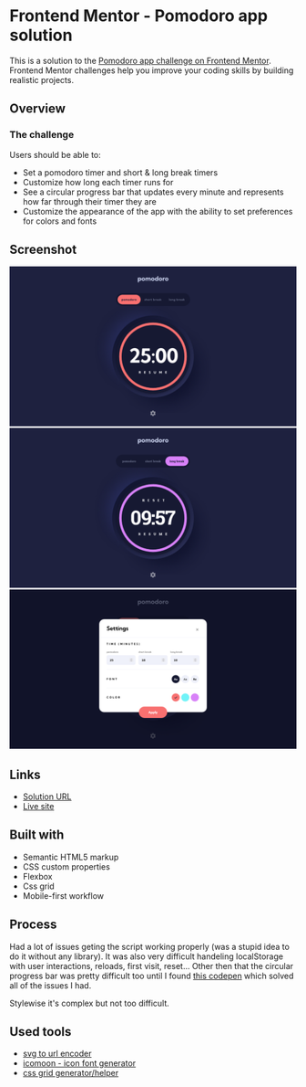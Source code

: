 # Frontend Mentor - Pomodoro app solution

This is a solution to the [Pomodoro app challenge on Frontend Mentor](https://www.frontendmentor.io/challenges/pomodoro-app-KBFnycJ6G). Frontend Mentor challenges help you improve your coding skills by building realistic projects.

## Overview

### The challenge

Users should be able to:

- Set a pomodoro timer and short & long break timers
- Customize how long each timer runs for
- See a circular progress bar that updates every minute and represents how far through their timer they are
- Customize the appearance of the app with the ability to set preferences for colors and fonts

## Screenshot

![](./screen1.png)
![](./screen2.png)
![](./screen3.png)

## Links

- [Solution URL](https://www.frontendmentor.io/solutions/pomodoro-app-with-localstorage-support-pBgjGG_eQM)
- [Live site](https://meelix.github.io/frontendmentor-pomodoro-timer/)

## Built with

- Semantic HTML5 markup
- CSS custom properties
- Flexbox
- Css grid
- Mobile-first workflow

## Process

Had a lot of issues geting the script working properly (was a stupid idea to do it without any library). It was also very difficult handeling localStorage with user interactions, reloads, first visit, reset... Other then that the circular progress bar was pretty difficult too until I found [this codepen](https://codepen.io/ahmedhrayyan/pen/GLBELM) which solved all of the issues I had.

Stylewise it's complex but not too difficult.

## Used tools
- [svg to url encoder](https://yoksel.github.io/url-encoder/)
- [icomoon - icon font generator](https://icomoon.io)
- [css grid generator/helper](https://grid.layoutit.com/)